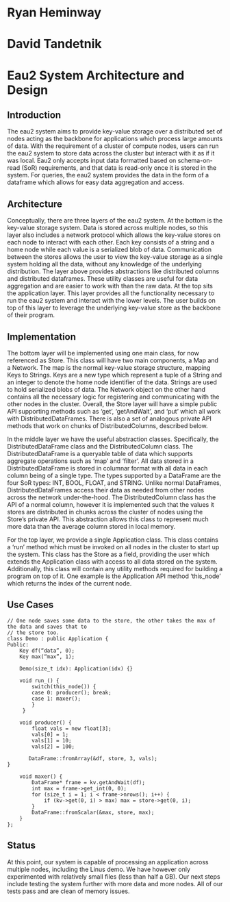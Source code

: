 # Ryan Heminway
# David Tandetnik	
# Eau2 System Architecture and Design

## Introduction

The eau2 system aims to provide key-value storage over a distributed set of nodes acting as the backbone for applications which process large amounts of data. With the requirement of a cluster of compute nodes, users can run the eau2 system to store data across the cluster but interact with it as if it was local. Eau2 only accepts input data formatted based on schema-on-read (SoR) requirements, and that data is read-only once it is stored in the system. For queries, the eau2 system provides the data in the form of a dataframe which allows for easy data aggregation and access. 

## Architecture

Conceptually, there are three layers of the eau2 system. At the bottom is the key-value storage system. Data is stored across multiple nodes, so this layer also includes a network protocol which allows the key-value stores on each node to interact with each other. Each key consists of a string and a home node while each value is a serialized blob of data. Communication between the stores allows the user to view the key-value storage as a single system holding all the data, without any knowledge of the underlying distribution. The layer above provides abstractions like distributed columns and distributed dataframes. These utility classes are useful for data aggregation and are easier to work with than the raw data. At the top sits the application layer. This layer provides all the functionality necessary to run the eau2 system and interact with the lower levels. The user builds on top of this layer to leverage the underlying key-value store as the backbone of their program. 


## Implementation

The bottom layer will be implemented using one main class, for now referenced as Store. This class will have two main components, a Map and a Network. The map is the normal key-value storage structure, mapping Keys to Strings. Keys are a new type which represent a tuple of a String and an integer to denote the home node identifier of the data. Strings are used to hold serialized blobs of data. The Network object on the other hand contains all the necessary logic for registering and communicating with the other nodes in the cluster. Overall, the Store layer will have a simple public API supporting methods such as ‘get’, ‘getAndWait’, and ‘put’ which all work with DistributedDataFrames. There is also a set of analogous private API methods that work on chunks of DistributedColumns, described below.
	
In the middle layer we have the useful abstraction classes. Specifically, the DistributedDataFrame class and the DistributedColumn class. The DistributedDataFrame is a queryable table of data which supports aggregate operations such as ‘map’ and ‘filter’. All data stored in a DistributedDataFrame is stored in columnar format with all data in each column being of a single type. The types supported by a DataFrame are the four SoR types: INT, BOOL, FLOAT, and STRING. Unlike normal DataFrames, DistributedDataFrames access their data as needed from other nodes across the network under-the-hood. 
The DistributedColumn class has the API of a normal column, however it is implemented such that the values it stores are distributed in chunks across the cluster of nodes using the Store’s private API. This abstraction allows this class to represent much more data than the average column stored in local memory.
	
For the top layer, we provide a single Application class. This class contains a ‘run’ method which must be invoked on all nodes in the cluster to start up the system. This class has the Store as a field, providing the user which extends the Application class with access to all data stored on the system. Additionally, this class will contain any utility methods required for building a program on top of it. One example is the Application API method ‘this_node’ which returns the index of the current node. 


## Use Cases
```
// One node saves some data to the store, the other takes the max of the data and saves that to 
// the store too.
class Demo : public Application {
Public:
    Key df(“data”, 0);
    Key max(“max”, 1);

    Demo(size_t idx): Application(idx) {}

    void run_() { 
        switch(this_node()) {
        case 0: producer(); break;
        case 1: maxer();
        }
     }

    void producer() { 
        float vals = new float[3];
        vals[0] = 1;
        vals[1] = 10;
        vals[2] = 100;
    
       DataFrame::fromArray(&df, store, 3, vals);
}

    void maxer() {
        DataFrame* frame = kv.getAndWait(df);
        int max = frame->get_int(0, 0);
        for (size_t i = 1; i < frame->nrows(); i++) {
            if (kv->get(0, i) > max) max = store->get(0, i);
        }
        DataFrame::fromScalar(&max, store, max);
    }
};           
```


## Status

At this point, our system is capable of processing an application across multiple nodes, including the Linus demo. We have however only experimented with relatively small files (less than half a GB). Our next steps include testing the system further with more data and more nodes. All of our tests pass and are clean of memory issues.
